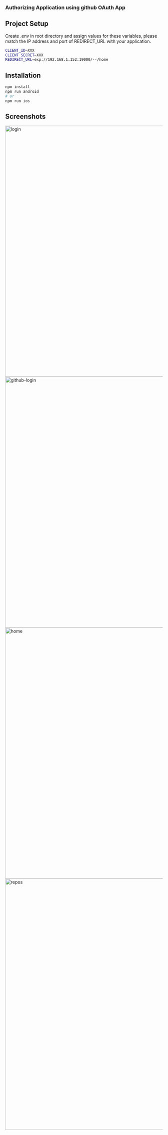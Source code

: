 ### Authorizing Application using github OAuth App

## Project Setup

Create .env in root directory and assign values for these variables,
please match the IP address and port of REDIRECT_URL with your application.

```bash
CLIENT_ID=XXX
CLIENT_SECRET=XXX
REDIRECT_URL=exp://192.168.1.152:19000/--/home
```

## Installation

```bash
npm install
npm run android 
# or
npm run ios
```

## Screenshots

<img width="800" alt="login" src="https://user-images.githubusercontent.com/26500550/147471564-313b94be-1732-4fa8-aee0-814e7abf117d.jpg">
<img width="800" alt="github-login" src="https://user-images.githubusercontent.com/26500550/147471622-c2151115-7851-4064-8f9e-a1488c3d06bd.jpg">
<img width="800" alt="home" src="https://user-images.githubusercontent.com/26500550/147471662-03b4098f-dfa7-452e-86cd-3bfd2b163aaf.jpg">
<img width="800" alt="repos" src="https://user-images.githubusercontent.com/26500550/147471675-12f41128-4381-4e09-8359-49ef92e72e63.jpg">